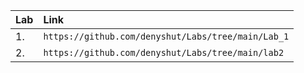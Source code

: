 |Lab|Link|
|---|:-----|
|1.|`https://github.com/denyshut/Labs/tree/main/Lab_1`|
|2.|`https://github.com/denyshut/Labs/tree/main/lab2`|
